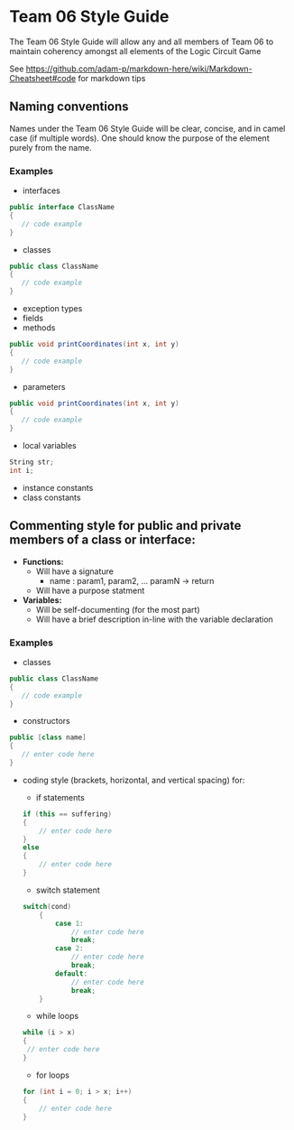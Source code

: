 # Team 06 Style Guide

The Team 06 Style Guide will allow any and all members of
Team 06 to maintain coherency amongst all elements of the Logic Circuit Game

See https://github.com/adam-p/markdown-here/wiki/Markdown-Cheatsheet#code for markdown tips

## Naming conventions

Names under the Team 06 Style Guide will be clear, concise, and in camel case (if multiple words).
One should know the purpose of the element purely from the name.

### Examples
* interfaces
```c#
public interface ClassName 
{
   // code example
}
```
* classes
```c#
public class ClassName 
{
   // code example
}
```
* exception types
* fields
* methods
```c#
public void printCoordinates(int x, int y)
{
   // code example
}
```
* parameters
```c#
public void printCoordinates(int x, int y)
{
   // code example
}
```
* local variables
```c#
String str;
int i;
```
* instance constants
* class constants

## Commenting style for public and private members of a class or interface:

* **Functions:**
   * Will have a signature 
      * name : param1, param2, ... paramN -> return
   * Will have a purpose statment
* **Variables:**
   * Will be self-documenting (for the most part)
   * Will have a brief description in-line with the variable declaration

### Examples

* classes

```c#
public class ClassName 
{
   // code example
}
```

* constructors
```c#
public [class name]
{
   // enter code here
}
```
* coding style (brackets, horizontal, and vertical spacing) for:
  * if statements
  ```c#
  if (this == suffering)
  {
      // enter code here
  }
  else
  {
      // enter code here
  }
  ```
  * switch statement
  ```c# 
  switch(cond)
      {
          case 1:
              // enter code here
              break;
          case 2:
              // enter code here
              break;
          default:
              // enter code here
              break;
      }
  ```
  
  * while loops
  ```c#
  while (i > x)
  {
   // enter code here
  }
  ```
  
  * for loops
  ```c#
  for (int i = 0; i > x; i++)
  {
      // enter code here
  }
  ```
